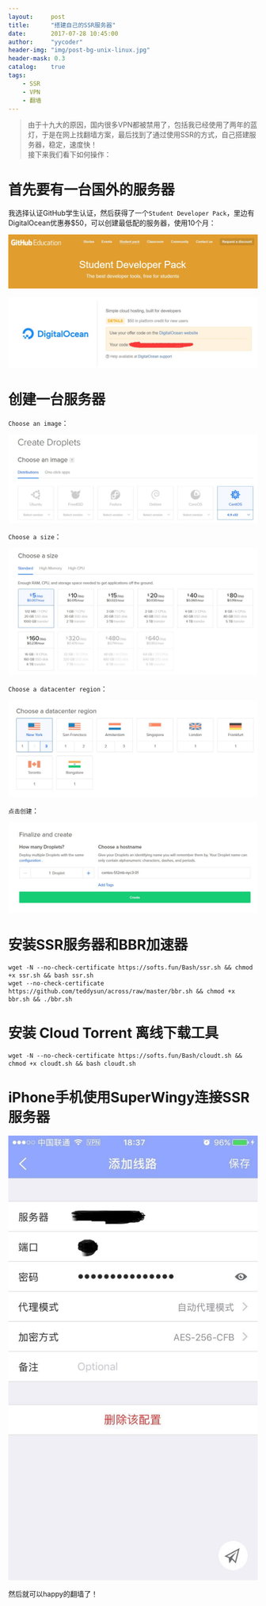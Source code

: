 ```yaml
---
layout:     post
title:      "搭建自己的SSR服务器"
date:       2017-07-28 10:45:00
author:     "yycoder"
header-img: "img/post-bg-unix-linux.jpg"
header-mask: 0.3
catalog:    true
tags:
    - SSR
    - VPN
    - 翻墙
---
```


>由于十九大的原因，国内很多VPN都被禁用了，包括我已经使用了两年的蓝灯，于是在网上找翻墙方案，最后找到了通过使用SSR的方式，自己搭建服务器，稳定，速度快！  
接下来我们看下如何操作：

# 首先要有一台国外的服务器

我选择认证GitHub学生认证，然后获得了一个`Student Developer Pack`，里边有DigitalOcean优惠券$50，可以创建最低配的服务器，使用10个月：
   
![](/img/in-post/ssr-vpn/ssr-vpn-github-student.jpg)

![](/img/in-post/ssr-vpn/ssr-vpn-digitalocean.jpg)
# 创建一台服务器
`Choose an image`：

![](/img/in-post/ssr-vpn/ssr-vpn-image.jpg)

`Choose a size`：

![](/img/in-post/ssr-vpn/ssr-vpn-size.jpg)

`Choose a datacenter region`：

![](/img/in-post/ssr-vpn/ssr-vpn-region.jpg)

`点击创建`：

![](/img/in-post/ssr-vpn/ssr-vpn-create.jpg)

# 安装SSR服务器和BBR加速器

    wget -N --no-check-certificate https://softs.fun/Bash/ssr.sh && chmod +x ssr.sh && bash ssr.sh
    wget --no-check-certificate https://github.com/teddysun/across/raw/master/bbr.sh && chmod +x bbr.sh && ./bbr.sh
# 安装 Cloud Torrent 离线下载工具

    wget -N --no-check-certificate https://softs.fun/Bash/cloudt.sh && chmod +x cloudt.sh && bash cloudt.sh 

# iPhone手机使用SuperWingy连接SSR服务器

![](/img/in-post/ssr-vpn/ssr-vpn-superwingy.jpg)

然后就可以happy的翻墙了！